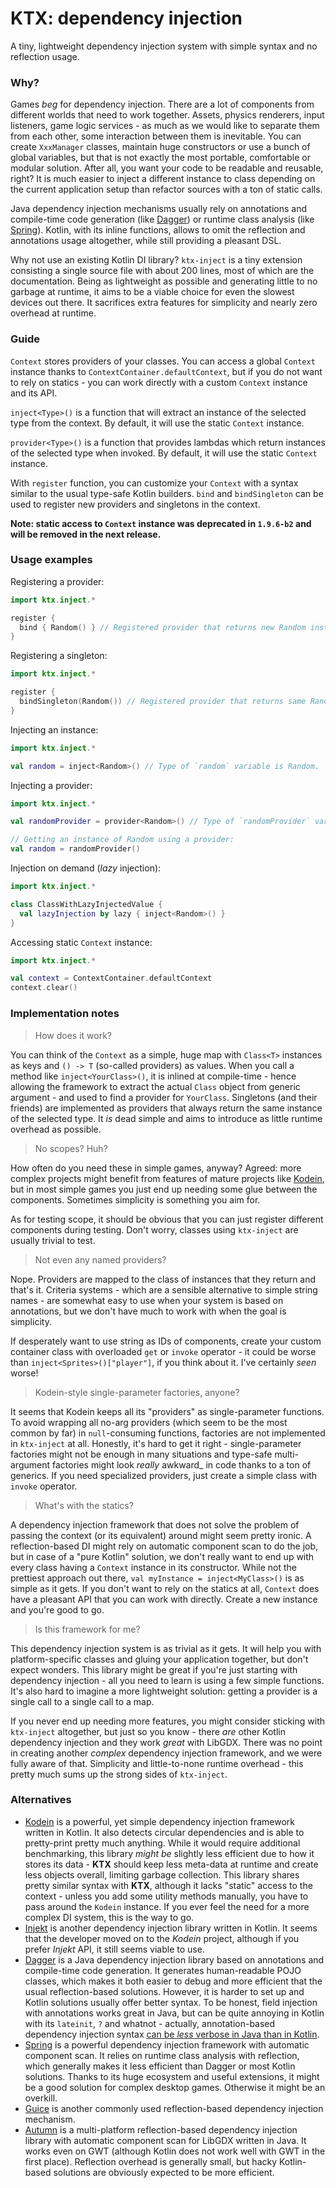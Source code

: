 # KTX: dependency injection

A tiny, lightweight dependency injection system with simple syntax and no reflection usage.

### Why?

Games *beg* for dependency injection. There are a lot of components from different worlds that need to work together.
Assets, physics renderers, input listeners, game logic services - as much as we would like to separate them from each
other, some interaction between them is inevitable. You can create `XxxManager` classes, maintain huge constructors or
use a bunch of global variables, but that is not exactly the most portable, comfortable or modular solution. After all,
you want your code to be readable and reusable, right? It is much easier to inject a different instance to class
depending on the current application setup than refactor sources with a ton of static calls.

Java dependency injection mechanisms usually rely on annotations and compile-time code generation (like
[Dagger](http://google.github.io/dagger/)) or runtime class analysis (like [Spring](https://spring.io/)). Kotlin, with
its inline functions, allows to omit the reflection and annotations usage altogether, while still providing a pleasant
DSL.

Why not use an existing Kotlin DI library? `ktx-inject` is a tiny extension consisting a single source file with about
200 lines, most of which are the documentation. Being as lightweight as possible and generating little to no garbage at
runtime, it aims to be a viable choice for even the slowest devices out there. It sacrifices extra features for
simplicity and nearly zero overhead at runtime.

### Guide

`Context` stores providers of your classes. You can access a global `Context` instance thanks to
`ContextContainer.defaultContext`, but if you do not want to rely on statics - you can work directly with a custom
`Context` instance and its API.

`inject<Type>()` is a function that will extract an instance of the selected type from the context. By default, it will
use the static `Context` instance. 

`provider<Type>()` is a function that provides lambdas which return instances of the selected type when invoked. By
default, it will use the static `Context` instance. 

With `register` function, you can customize your `Context` with a syntax similar to the usual type-safe Kotlin builders.
`bind` and `bindSingleton` can be used to register new providers and singletons in the context.

**Note: static access to `Context` instance was deprecated in `1.9.6-b2` and will be removed in the next release.**

### Usage examples

Registering a provider:
```Kotlin
import ktx.inject.*

register {
  bind { Random() } // Registered provider that returns new Random instance on each call.
}
```

Registering a singleton:
```Kotlin
import ktx.inject.*

register {
  bindSingleton(Random()) // Registered provider that returns same Random instance on each call.
}
```

Injecting an instance:
```Kotlin
import ktx.inject.*

val random = inject<Random>() // Type of `random` variable is Random.
```

Injecting a provider:
```Kotlin
import ktx.inject.*

val randomProvider = provider<Random>() // Type of `randomProvider` variable is () -> Random.

// Getting an instance of Random using a provider:
val random = randomProvider()
```

Injection on demand (_lazy_ injection):
```Kotlin
import ktx.inject.*

class ClassWithLazyInjectedValue {
  val lazyInjection by lazy { inject<Random>() }
}
```

Accessing static `Context` instance:
```Kotlin
import ktx.inject.*

val context = ContextContainer.defaultContext
context.clear()
```

### Implementation notes

> How does it work?

You can think of the `Context` as a simple, huge map with `Class<T>` instances as keys and `() -> T` (so-called providers)
as values. When you call a method like `inject<YourClass>()`, it is inlined at compile-time - hence allowing the
framework to extract the actual `Class` object from generic argument - and used to find a provider for `YourClass`.
Singletons (and their friends) are implemented as providers that always return the same instance of the selected type.
It _is_ dead simple and aims to introduce as little runtime overhead as possible.

> No scopes? Huh?

How often do you need these in simple games, anyway? Agreed: more complex projects might benefit from features of mature
projects like [Kodein](https://github.com/SalomonBrys/Kodein), but in most simple games you just end up needing some
glue between the components. Sometimes simplicity is something you aim for.

As for testing scope, it should be obvious that you can just register different components during testing. Don't worry,
classes using `ktx-inject` are usually trivial to test.

> Not even any named providers?

Nope. Providers are mapped to the class of instances that they return and that's it. Criteria systems - which are a
sensible alternative to simple string names - are somewhat easy to use when your system is based on annotations, but we
don't have much to work with when the goal is simplicity.

If desperately want to use string as IDs of components, create your custom container class with overloaded `get` or
`invoke` operator - it could be worse than `inject<Sprites>()["player"]`, if you think about it. I've certainly _seen_
worse!

> Kodein-style single-parameter factories, anyone?

It seems that Kodein keeps all its "providers" as single-parameter functions. To avoid wrapping all no-arg providers
(which seem to be the most common by far) in `null`-consuming functions, factories are not implemented in `ktx-inject`
at all. Honestly, it's hard to get it right - single-parameter factories might not be enough in many situations and
type-safe multi-argument factories might look _really_ awkward_ in code thanks to a ton of generics. If you need
specialized providers, just create a simple class with `invoke` operator.

> What's with the statics?

A dependency injection framework that does not solve the problem of passing the context (or its equivalent) around might
seem pretty ironic. A reflection-based DI might rely on automatic component scan to do the job, but in case of a "pure
Kotlin" solution, we don't really want to end up with every class having a `Context` instance in its constructor. While
not the prettiest approach out there, `val myInstance = inject<MyClass>()` is as simple as it gets. If you don't want
to rely on the statics at all, `Context` does have a pleasant API that you can work with directly. Create a new instance
and you're good to go.

> Is this framework for me?

This dependency injection system is as trivial as it gets. It will help you with platform-specific classes and gluing
your application together, but don't expect wonders. This library might be great if you're just starting with dependency
injection - all you need to learn is using a few simple functions. It's also hard to imagine a more lightweight
solution: getting a provider is a single call to a single call to a map.

If you never end up needing more features, you might consider sticking with `ktx-inject` altogether, but just so you
know - there _are_ other Kotlin dependency injection and they work _great_ with LibGDX. There was no point in creating
another _complex_ dependency injection framework, and we were fully aware of that. Simplicity and little-to-none runtime
overhead - this pretty much sums up the strong sides of `ktx-inject`.

### Alternatives

- [Kodein](https://github.com/SalomonBrys/Kodein) is a powerful, yet simple dependency injection framework written in
Kotlin. It also detects circular dependencies and is able to pretty-print pretty much anything. While it would require
additional benchmarking, this library *might be* slightly less efficient due to how it stores its data - **KTX** should
keep less meta-data at runtime and create less objects overall, limiting garbage collection. This library shares pretty
similar syntax with **KTX**, although it lacks "static" access to the context - unless you add some utility methods
manually, you have to pass around the `Kodein` instance. If you ever feel the need for a more complex DI system, this is
the way to go.
- [Injekt](https://github.com/kohesive/injekt) is another dependency injection library written in Kotlin. It seems that
the developer moved on to the *Kodein* project, although if you prefer *Injekt* API, it still seems viable to use.
- [Dagger](http://google.github.io/dagger/) is a Java dependency injection library based on annotations and compile-time
code generation. It generates human-readable POJO classes, which makes it both easier to debug and more efficient that
the usual reflection-based solutions. However, it is harder to set up and Kotlin solutions usually offer better syntax.
To be honest, field injection with annotations works great in Java, but can be quite annoying in Kotlin with its
`lateinit`, `?` and whatnot - actually, annotation-based dependency injection syntax
[can be *less* verbose in Java than in Kotlin](https://stackoverflow.com/questions/37388357/which-is-the-preferred-syntax-when-using-annotation-based-dependency-injection-i).
- [Spring](https://spring.io/) is a powerful dependency injection framework with automatic component scan. It relies on
runtime class analysis with reflection, which generally makes it less efficient than Dagger or most Kotlin solutions.
Thanks to its huge ecosystem and useful extensions, it might be a good solution for complex desktop games. Otherwise it
might be an overkill.
- [Guice](https://github.com/google/guice) is another commonly used reflection-based dependency injection mechanism.
- [Autumn](https://github.com/czyzby/gdx-lml/tree/master/autumn) is a multi-platform reflection-based dependency
injection library with automatic component scan for LibGDX written in Java. It works even on GWT (although Kotlin does
not work well with GWT in the first place). Reflection overhead is generally small, but hacky Kotlin-based solutions are
obviously expected to be more efficient.

